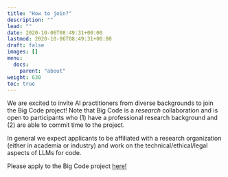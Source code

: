```yaml
---
title: "How to join?"
description: ""
lead: ""
date: 2020-10-06T08:49:31+00:00
lastmod: 2020-10-06T08:49:31+00:00
draft: false
images: []
menu:
  docs:
    parent: "about"
weight: 630
toc: true
---
```


We are excited to invite AI practitioners from diverse backgrounds to join the Big Code project! Note that Big Code is a *research* collaboration and is open to participants who (1) have a professional research background and (2) are able to commit time to the project.  

In general we expect applicants to be affiliated with a research organization (either in academia or industry) and work on the technical/ethical/legal aspects of LLMs for code. 

Please apply to the Big Code project [here!](TODO) 